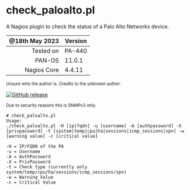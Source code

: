 # check_paloalto.pl
A Nagios plugin to check the status of a Palo Alto Networks device.

| @18th May 2023 | Version |
|---------------:|----------|
| Tested on      |  PA-440 |
| PAN-OS         |  11.0.1 |
| Nagios Core    |  4.4.11 |

<sub>Unsure who the author is. Credits to the unknown author.</sub>

[![GitHub release](https://img.shields.io/github/release/FoUStep/check_paloalto.pl.svg)](https://GitHub.com/FoUStep/check_paloalto.pl/releases/)

<sub>Due to security reasons this is SNMPv3 only.</sub>
```
# check_paloalto.pl 
Usage:
./check_paloalto.pl -H [ip|fqdn] -u [username] -A [authpassword] -X [privpassword] -t [system|temp|cpu|ha|sessions|icmp_sessions|vpn] -w [warning value] -c [critical value]

-H = IP/FQDN of the PA
-u = Username
-A = AuthPassword
-X = PrivPassword
-t = Check type (currently only system/temp/cpu/ha/sessions/icmp_sessions/vpn)
-w = Warning Value
-c = Critical Value
```
